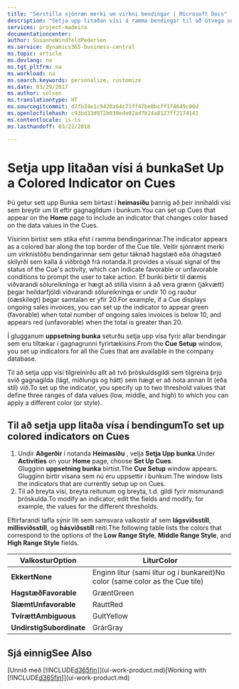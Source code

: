 ```yaml
---
title: "Sérstilla sjónræn merki um virkni bendingar | Microsoft Docs"
description: "Setja upp litaðan vísi á ramma bendingar til að útvega sérsniðið sjónrænt merki um virkni bendingar."
services: project-madeira
documentationcenter: 
author: SusanneWindfeldPedersen
ms.service: dynamics365-business-central
ms.topic: article
ms.devlang: na
ms.tgt_pltfrm: na
ms.workload: na
ms.search.keywords: personalize, customize
ms.date: 03/29/2017
ms.author: solsen
ms.translationtype: HT
ms.sourcegitcommit: d7fb34e1c9428a64c71ff47be8bcff174649c00d
ms.openlocfilehash: c93bd33d972b030ede02ad7b24a8127ff2174141
ms.contentlocale: is-is
ms.lasthandoff: 03/22/2018

---
```

# <a name="set-up-a-colored-indicator-on-cues"></a><span data-ttu-id="f9087-103">Setja upp litaðan vísi á bunka</span><span class="sxs-lookup"><span data-stu-id="f9087-103">Set Up a Colored Indicator on Cues</span></span>
<span data-ttu-id="f9087-104">Þú getur sett upp Bunka sem birtast í **heimasíðu** þannig að þeir innihaldi vísi sem breytir um lit eftir gagnagildum í bunkum.</span><span class="sxs-lookup"><span data-stu-id="f9087-104">You can set up Cues that appear on the **Home** page to include an indicator that changes color based on the data values in the Cues.</span></span>

<span data-ttu-id="f9087-105">Vísirinn birtist sem stika efst í ramma bendingarinnar.</span><span class="sxs-lookup"><span data-stu-id="f9087-105">The indicator appears as a colored bar along the top border of the Cue tile.</span></span> <span data-ttu-id="f9087-106">Veitir sjónrænt merki um virknistöðu bendingarinnar sem getur táknað hagstæð eða óhagstæð skilyrði sem kalla á viðbrögð frá notanda.</span><span class="sxs-lookup"><span data-stu-id="f9087-106">It provides a visual signal of the status of the Cue's activity, which can indicate favorable or unfavorable conditions to prompt the user to take action.</span></span> <span data-ttu-id="f9087-107">Ef bunki birtir til dæmis viðvarandi sölureikninga er hægt að stilla vísinn á að vera grænn (jákvætt) þegar heildarfjöldi viðvarandi sölureikninga er undir 10 og rauður (óæskilegt) þegar samtalan er yfir 20.</span><span class="sxs-lookup"><span data-stu-id="f9087-107">For example, if a Cue displays ongoing sales invoices, you can set up the indicator to appear green (favorable) when total number of ongoing sales invoices is below 10, and appears red (unfavorable) when the total is greater than 20.</span></span>

<span data-ttu-id="f9087-108">Í glugganum **uppsetning bunka** seturðu setja upp vísa fyrir allar bendingar sem eru tiltækar í gagnagrunni fyrirtækisins.</span><span class="sxs-lookup"><span data-stu-id="f9087-108">From the **Cue Setup** window, you set up indicators for all the Cues that are available in the company database.</span></span>

<span data-ttu-id="f9087-109">Til að setja upp vísi tilgreinirðu allt að tvö þröskuldsgildi sem tilgreina þrjú svið gagnagilda (lágt, miðlungs og hátt) sem hægt er að nota annan lit (eða stíl) við.</span><span class="sxs-lookup"><span data-stu-id="f9087-109">To set up the indicator, you specify up to two threshold values that define three ranges of data values (low, middle, and high) to which you can apply a different color (or style).</span></span>

## <a name="to-set-up-colored-indicators-on-cues"></a><span data-ttu-id="f9087-110">Til að setja upp litaða vísa í bendingum</span><span class="sxs-lookup"><span data-stu-id="f9087-110">To set up colored indicators on Cues</span></span>
1. <span data-ttu-id="f9087-111">Undir **Aðgerðir** í notanda **Heimasíðu** , velja **Setja Upp bunka**.</span><span class="sxs-lookup"><span data-stu-id="f9087-111">Under **Activities** on your **Home** page, choose **Set Up Cues**.</span></span>  
   <span data-ttu-id="f9087-112">Glugginn **uppsetning bunka** birtist.</span><span class="sxs-lookup"><span data-stu-id="f9087-112">The **Cue Setup** window appears.</span></span> <span data-ttu-id="f9087-113">Glugginn birtir vísana sem nú eru uppsettir í bunkum.</span><span class="sxs-lookup"><span data-stu-id="f9087-113">The window lists the indicators that are currently setup up on Cues.</span></span>
2. <span data-ttu-id="f9087-114">Til að breyta vísi, breyta reitunum og breyta, t.d. gildi fyrir mismunandi þröskulda.</span><span class="sxs-lookup"><span data-stu-id="f9087-114">To modify an indicator, edit the fields and modify, for example, the values for the different thresholds.</span></span>  

<span data-ttu-id="f9087-115">Eftirfarandi tafla sýnir liti sem samsvara valkostir af sem **lágsviðsstíll**, **millisviðsstíll**, og **hásviðsstíll** reiti.</span><span class="sxs-lookup"><span data-stu-id="f9087-115">The following table lists the colors that correspond to the options of the **Low Range Style**, **Middle Range Style**, and **High Range Style** fields.</span></span>

| <span data-ttu-id="f9087-116">Valkostur</span><span class="sxs-lookup"><span data-stu-id="f9087-116">Option</span></span> | <span data-ttu-id="f9087-117">Litur</span><span class="sxs-lookup"><span data-stu-id="f9087-117">Color</span></span> |
| --- | --- |
| <span data-ttu-id="f9087-118">**Ekkert**</span><span class="sxs-lookup"><span data-stu-id="f9087-118">**None**</span></span> |<span data-ttu-id="f9087-119">Enginn litur (sami litur og í bunkareit)</span><span class="sxs-lookup"><span data-stu-id="f9087-119">No color (same color as the Cue tile)</span></span>|
| <span data-ttu-id="f9087-120">**Hagstæð**</span><span class="sxs-lookup"><span data-stu-id="f9087-120">**Favorable**</span></span> |<span data-ttu-id="f9087-121">Grænt</span><span class="sxs-lookup"><span data-stu-id="f9087-121">Green</span></span> |
| <span data-ttu-id="f9087-122">**Slæmt**</span><span class="sxs-lookup"><span data-stu-id="f9087-122">**Unfavorable**</span></span> |<span data-ttu-id="f9087-123">Rautt</span><span class="sxs-lookup"><span data-stu-id="f9087-123">Red</span></span> |
| <span data-ttu-id="f9087-124">**Tvírætt**</span><span class="sxs-lookup"><span data-stu-id="f9087-124">**Ambiguous**</span></span> |<span data-ttu-id="f9087-125">Gult</span><span class="sxs-lookup"><span data-stu-id="f9087-125">Yellow</span></span> |
| <span data-ttu-id="f9087-126">**Undirstig**</span><span class="sxs-lookup"><span data-stu-id="f9087-126">**Subordinate**</span></span> |<span data-ttu-id="f9087-127">Grár</span><span class="sxs-lookup"><span data-stu-id="f9087-127">Gray</span></span> |

## <a name="see-also"></a><span data-ttu-id="f9087-128">Sjá einnig</span><span class="sxs-lookup"><span data-stu-id="f9087-128">See Also</span></span>
<span data-ttu-id="f9087-129">[Unnið með [!INCLUDE[d365fin](includes/d365fin_md.md)]](ui-work-product.md)</span><span class="sxs-lookup"><span data-stu-id="f9087-129">[Working with [!INCLUDE[d365fin](includes/d365fin_md.md)]](ui-work-product.md)</span></span>

